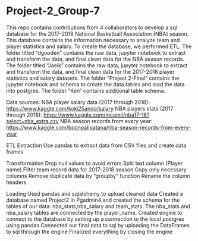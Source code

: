 # Project-2_Group-7
This repo contains contributions from 4 collaborators to develop a sql database for the 2017-2018 National Basketball Association (NBA) season. This database contains the information necessary to analyze team and player statistics and salary. To create the database, we performed ETL. The folder titled “dgooden” contains the raw data, jupyter notebook to extract and transform the data, and final clean data for the NBA season records. The folder titled “Jaeik” contains the raw data, jupyter notebook to extract and transform the data, and final clean data for the 2017-2018 player statistics and salary datasets. The folder “Project 2-Final” contains the jupyter notebook and schema to create the data tables and load the data into postgres. The folder “Ken“ contains additional table schema. 

Data sources: 
NBA player salary data (2017 through 2018): https://www.kaggle.com/koki25ando/salary
NBA players stats (2017 through 2018): https://www.kaggle.com/mcamli/nba17-18?select=nba_extra.csv
NBA season records from every year: https://www.kaggle.com/boonpalipatana/nba-season-records-from-every-year

ETL
Extraction
Use pandas to extract data from CSV files and create data frames

Transformation
Drop null values to avoid errors
Split text column (Player name)
Filter team record data for 2017-2018 season
Copy only necessary columns
Remove duplicate data by “groupby” function
Rename the column headers

Loading
Used pandas and sqlalchemy to upload cleaned data 
Created a database named  Project2 in Pgadmin4 and created the schema for the tables of our data: nba_stats,nba_salary and team_stats. The nba_stats and nba_salary tables are connected by the player_name. 
Created engine to connect to the database by setting up a connection to the local postgres using pandas
Connected our final data  to sql by uploading the DataFrames to sql through the engine
Finalized everything by closing the engine
